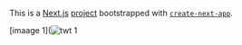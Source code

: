 This is a [Next.js](https://nextjs.org/) [project]([shorturl.at/jqvw0](https://jpegjon-twitter-clone.vercel.app/)) bootstrapped with [`create-next-app`](https://github.com/vercel/next.js/tree/canary/packages/create-next-app).



[imaage 1](![twt 1](https://user-images.githubusercontent.com/63046049/191164965-cfab6366-3e2b-48a4-97d5-73ee5b9ec935.PNG)
